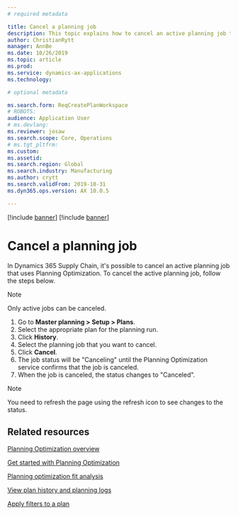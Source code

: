 ```yaml
---
# required metadata

title: Cancel a planning job
description: This topic explains how to cancel an active planning job that uses Planning Optimization.
author: ChristianRytt
manager: AnnBe
ms.date: 10/26/2019
ms.topic: article
ms.prod: 
ms.service: dynamics-ax-applications
ms.technology: 

# optional metadata

ms.search.form: ReqCreatePlanWorkspace
# ROBOTS: 
audience: Application User
# ms.devlang: 
ms.reviewer: josaw
ms.search.scope: Core, Operations
# ms.tgt_pltfrm: 
ms.custom: 
ms.assetid: 
ms.search.region: Global
ms.search.industry: Manufacturing
ms.author: crytt
ms.search.validFrom: 2019-10-31
ms.dyn365.ops.version: AX 10.0.5

---
```


[!include [banner](../../includes/banner.md)]
[!include [banner](../../includes/preview-banner.md)]

# Cancel a planning job

In Dynamics 365 Supply Chain, it's possible to cancel an active planning job that uses Planning Optimization. To cancel the active planning job, follow the steps below.

> [!NOTE]
> Only active jobs can be canceled.

1. Go to **Master planning > Setup > Plans**.
2. Select the appropriate plan for the planning run.
3. Click **History**.
4. Select the planning job that you want to cancel.
5. Click **Cancel**. 
6. The job status will be "Canceling" until the Planning Optimization service confirms that the job is canceled.
7. When the job is canceled, the status changes to "Canceled".

> [!NOTE]
> You need to refresh the page using the refresh icon to see changes to the status.

## Related resources

[Planning Optimization overview](planning-optimization-overview.md)

[Get started with Planning Optimization](get-started.md)

[Planning optimization fit analysis](planning-optimization-fit-analysis.md)

[View plan history and planning logs](plan-history-logs.md)

[Apply filters to a plan](plan-filters.md)
